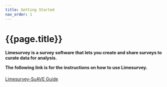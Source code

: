```yaml
---
title: Getting Started
nav_order: 1
---
```


# {{page.title}}

**Limesurvey is a survey software that lets you create and share surveys to curate data for analysis.**

**The following link is for the instructions on how to use Limesurvey.**

<div class="button-container" style="display: flex; align-items: center;margin-top: 20px;">
   <div class="arrow-container">
      <div class="button green">
         <a href="https://limesurvey-ucsd.github.io/limesurvey_documentation/limesurvey_guide.html">Limesurvey-SuAVE Guide</a>
      </div>
   </div>
</div>
